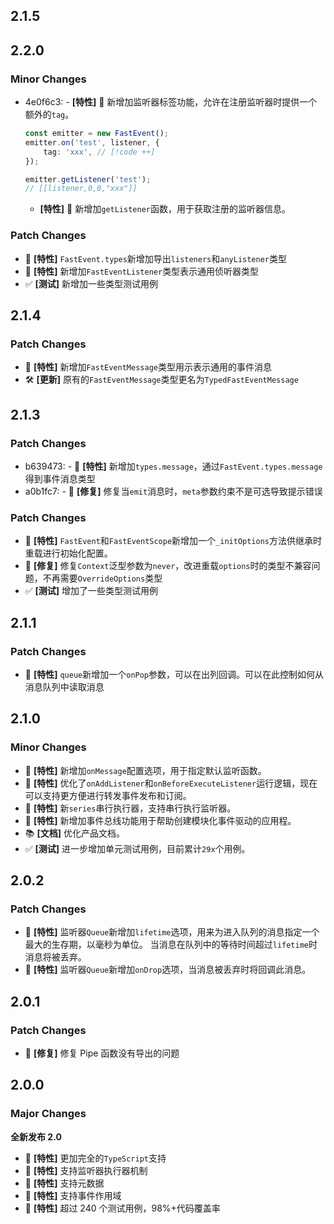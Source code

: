 ## 2.1.5

## 2.2.0

### Minor Changes

-   4e0f6c3: - **[特性]** 🚀 新增加监听器标签功能，允许在注册监听器时提供一个额外的`tag`。

    ```ts
    const emitter = new FastEvent();
    emitter.on('test', listener, {
        tag: 'xxx', // [!code ++]
    });

    emitter.getListener('test');
    // [[listener,0,0,"xxx"]]
    ```

    -   **[特性]** 🚀 新增加`getListener`函数，用于获取注册的监听器信息。

### Patch Changes

-   🚀 **[特性]** `FastEvent.types`新增加导出`listeners`和`anyListener`类型
-   🚀 **[特性]** 新增加`FastEventListener`类型表示通用侦听器类型
-   ✅ **[测试]** 新增加一些类型测试用例

## 2.1.4

### Patch Changes

-   🚀 **[特性]** 新增加`FastEventMessage`类型用示表示通用的事件消息
-   🛠 **[更新]** 原有的`FastEventMessage`类型更名为`TypedFastEventMessage`

## 2.1.3

### Patch Changes

-   b639473: - 🚀 **[特性]** 新增加`types.message`，通过`FastEvent.types.message`得到事件消息类型
-   a0b1fc7: - 🐛 **[修复]** 修复当`emit`消息时，`meta`参数约束不是可选导致提示错误

### Patch Changes

-   🚀 **[特性]** `FastEvent`和`FastEventScope`新增加一个`_initOptions`方法供继承时重载进行初始化配置。
-   🐛 **[修复]** 修复`Context`泛型参数为`never`，改进重载`options`时的类型不兼容问题，不再需要`OverrideOptions`类型
-   ✅ **[测试]** 增加了一些类型测试用例

## 2.1.1

### Patch Changes

-   🚀 **[特性]** `queue`新增加一个`onPop`参数，可以在出列回调。可以在此控制如何从消息队列中读取消息

## 2.1.0

### Minor Changes

-   🚀 **[特性]** 新增加`onMessage`配置选项，用于指定默认监听函数。
-   🚀 **[特性]** 优化了`onAddListener`和`onBeforeExecuteListener`运行逻辑，现在可以支持更方便进行转发事件发布和订阅。
-   🚀 **[特性]** 新`series`串行执行器，支持串行执行监听器。
-   🚀 **[特性]** 新增加事件总线功能用于帮助创建模块化事件驱动的应用程。
-   📚 **[文档]** 优化产品文档。
-   ✅ **[测试]** 进一步增加单元测试用例，目前累计`29x`个用例。

## 2.0.2

### Patch Changes

-   🚀 **[特性]** 监听器`Queue`新增加`lifetime`选项，用来为进入队列的消息指定一个最大的生存期，以毫秒为单位。
    当消息在队列中的等待时间超过`lifetime`时消息将被丢弃。
-   🚀 **[特性]** 监听器`Queue`新增加`onDrop`选项，当消息被丢弃时将回调此消息。

## 2.0.1

### Patch Changes

-   🐛 **[修复]** 修复 Pipe 函数没有导出的问题

## 2.0.0

### Major Changes

**全新发布 2.0**

-   🚀 **[特性]** 更加完全的`TypeScript`支持
-   🚀 **[特性]** 支持监听器执行器机制
-   🚀 **[特性]** 支持元数据
-   🚀 **[特性]** 支持事件作用域
-   🚀 **[特性]** 超过 240 个测试用例，98%+代码覆盖率
